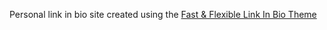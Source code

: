 Personal link in bio site created using the [Fast & Flexible Link In Bio Theme](https://github.com/HugoBlox/theme-link-in-bio)
